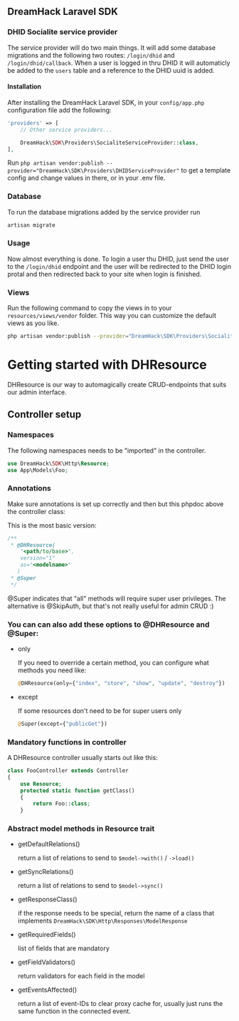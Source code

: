 ## DreamHack Laravel SDK

### DHID Socialite service provider
The service provider will do two main things. It will add some database migrations and the following two routes: `/login/dhid` and `/login/dhid/callback`. 
When a user is logged in thru DHID it will automaticly be added to the `users` table and a reference to the DHID uuid is added.

#### Installation
After installing the DreamHack Laravel SDK, in your `config/app.php` configuration file add the following:

```php
'providers' => [
    // Other service providers...

	DreamHack\SDK\Providers\SocialiteServiceProvider::class,
],
```
Run `php artisan vendor:publish --provider="DreamHack\SDK\Providers\DHIDServiceProvider"` to get a template config and change values in there, or in your .env file.

### Database
To run the database migrations added by the service provider run

```bash
artisan migrate
```

### Usage
Now almost everything is done. 
To login a user thu DHID, just send the user to the `/login/dhid` endpoint and the user will be redirected to the DHID login protal and then redirected back to your site when login is finished.

### Views
Run the following command to copy the views in to your `resources/views/vendor` folder. This way you can customize the default views as you like.

```bash
php artisan vendor:publish --provider="DreamHack\SDK\Providers\SocialiteServiceProvider"
```

# Getting started with DHResource
DHResource is our way to automagically create CRUD-endpoints that suits our admin interface.

## Controller setup

### Namespaces
The following namespaces needs to be "imported" in the controller.

```php
use DreamHack\SDK\Http\Resource;
use App\Models\Foo;
```

### Annotations
Make sure annotations is set up correctly and then but this phpdoc above the controller class:

This is the most basic version:

```php
/**
 * @DHResource(
    "<path/to/base>",
    version="1"
    as="<modelname>"
   )
 * @Super
 */
```

@Super indicates that "all" methods will require super user privileges.
The alternative is @SkipAuth, but that's not really useful for admin CRUD :)

### You can can also add these options to @DHResource and @Super:

 * only

   If you need to override a certain method, you can configure what methods you need like:

   ```php
   @DHResource(only={"index", "store", "show", "update", "destroy"})
   ```

 * except

   If some resources don't need to be for super users only

   ```php
   @Super(except={"publicGet"})
   ```

### Mandatory functions in controller
A DHResource controller usually starts out like this:

```php
class FooController extends Controller
{
    use Resource;
    protected static function getClass()
    {
        return Foo::class;
    }
```

### Abstract model methods in Resource trait

 * getDefaultRelations()

   return a list of relations to send to `$model->with()` / `->load()`

 * getSyncRelations()

   return a list of relations to send to `$model->sync()`

 * getResponseClass()

   if the response needs to be special, return the name of a class that implements `DreamHack\SDK\Http\Responses\ModelResponse`

 * getRequiredFields()

   list of fields that are mandatory

 * getFieldValidators()

   return validators for each field in the model

 * getEventsAffected()

   return a list of event-IDs to clear proxy cache for, usually just runs the same function in the connected event.
